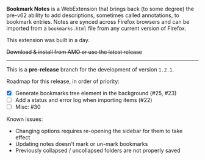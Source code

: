 **Bookmark Notes** is a WebExtension that brings back (to some degree) the pre-v62 ability to add descriptions, sometimes called annotations, to bookmark entries. Notes are synced across Firefox browsers and can be imported from a `bookmarks.html` file from any current version of Firefox.

This extension was built in a day.

~~Download & install from AMO or use the latest release~~

- - - - -

This is a **pre-release** branch for the development of version `1.2.1`.

Roadmap for this release, in order of priority:

- [x] Generate bookmarks tree element in the background (#25, #23)
- [ ] Add a status and error log when importing items (#22)
- [ ] Misc: #30

Known issues:

- Changing options requires re-opening the sidebar for them to take effect
- Updating notes doesn't mark or un-mark bookmarks
- Previously collapsed / uncollapsed folders are not properly saved